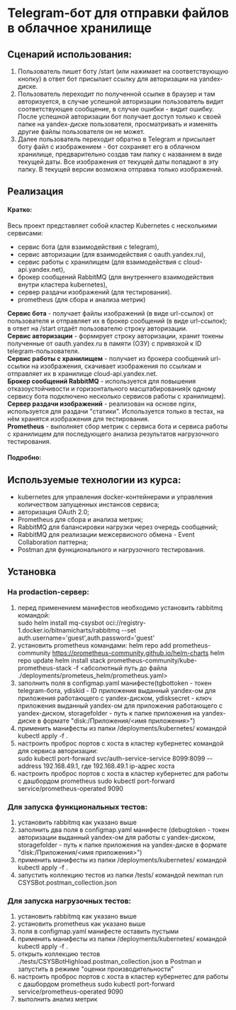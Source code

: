 # Telegram-бот для отправки файлов в облачное хранилище

## Сценарий использования:
1. Пользователь пишет боту /start (или нажимает на соответствующую кнопку) в ответ бот присылает ссылку для авторизации на yandex-диске.
2. Пользователь переходит по полученной ссылке в браузер и там авторизуется, в случае успешной авторизации пользователь видит соответствующее сообщение, в случае ошибки - видит ошибку. После успешной авторизации бот получает доступ только к своей папке на yandex-диске пользователя, просматривать и изменять другие файлы пользователя он не может.
3. Далее пользователь переходит обратно в Telegram и присылает боту файл с изображением - бот сохраняет его в облачном хранилище, предварительно создав там папку с названием в виде текущей даты. Все изображения от текущей даты попадают в эту папку. В текущей версии возможна отправка только изображений.

## Реализация
#### Кратко:      
Весь проект представляет собой кластер Kubernetes с несколькими сервисами:
   - сервис бота (для взаимодействия с telegram),
   - сервис авторизации (для взаимодействия с oauth.yandex.ru),
   - сервис работы с хранилищем (для взаимодействия с cloud-api.yandex.net),
   - брокер сообщений RabbitMQ (для внутреннего взаимодействия внутри кластера kubernetes),
   - сервер раздачи изображений (для тестирования).
   - prometheus (для сбора и анализа метрик)

<strong>Сервис бота</strong> - получает файлы изображений (в виде url-ссылок) от пользователя и отправляет их в брокер сообщений (в виде url-ссылок); в ответ на /start отдаёт пользователю строку авторизации.     
<strong>Сервис авторизации</strong> - формирует строку авторизации, хранит токены полученные от oauth.yandex.ru в памяти (ОЗУ) с привязкой к ID telegram-пользователя.       
<strong>Сервис работы с хранилищем</strong> - получает из брокера сообщений url-ссылки на изображения, скачивает изображения по ссылкам и отправляет их в хранилище cloud-api.yandex.net.     
<strong>Брокер сообщений RabbitMQ</strong> - используется для повышения отказоустойчивости и горизонтального масштабирования(к одному сервису бота подключено несколько сервисов работы с хранилищем).    
<strong>Сервер раздачи изображений</strong> - реализован на основе nginx, используется для раздачи "статики". Используется только в тестах, на нём хранятся изображения для тестирования.     
<strong>Prometheus</strong> - выполняет сбор метрик с сервиса бота и сервиса работы с хранилищем для последующего анализа результатов нагрузочного тестирования.     

#### Подробно:  

## Используемые технологии из курса: 
- kubernetes для управления docker-контейнерами и управления количеством запущенных инстансов сервиса; 
- авторизация OAuth 2.0; 
- Prometheus для сбора и анализа метрик; 
- RabbitMQ для балансировки нагрузки через очередь сообщений; 
- RabbitMQ для реализации межсервисного обмена - Event Collaboration паттерна;
- Postman для функционального и нагрузочного тестирования.

## Установка
### На prodaction-сервер:
1. перед применением манифестов необходимо установить rabbitmq командой:    
sudo helm install mq-csysbot oci://registry-1.docker.io/bitnamicharts/rabbitmq --set auth.username='guest',auth.password='guest'
2. установить prometheus командами:
helm repo add prometheus-community https://prometheus-community.github.io/helm-charts
helm repo update
helm install stack prometheus-community/kube-prometheus-stack -f <абсолютный путь до файла ./deployments/prometeus_helm/prometheus.yaml>
3. заполнить поля в configmap.yaml манифесте(tgbottoken - токен telegram-бота, ydiskid - ID приложения выданный yandex-ом для приложения работающего с yandex-диском, ydisksecret - ключ приложения выданный yandex-ом для приложения работающего с yandex-диском, storagefolder - путь к папке приложения на yandex-диске в формате "disk:/Приложения/<имя приложения>")
4. применить манифесты из папки /deployments/kubernetes/ командой kubectl apply -f .
5. настроить проброс портов с хоста в кластер кубернетес командой для сервиса авторизации:    
sudo kubectl port-forward svc/auth-service-service 8099:8099 --address 192.168.49.1, где 192.168.49.1 ip-адрес хоста 
6. настроить проброс портов с хоста в кластер кубернетес для работы с дашбордом prometheus
sudo kubectl port-forward service/prometheus-operated  9090

### Для запуска функциональных тестов:
1. установить rabbitmq как указано выше
2. заполнить два поля в configmap.yaml манифесте (debugtoken - токен авторизации выданный yandex-ом для работы с yandex-диском, storagefolder - путь к папке приложения на yandex-диске в формате "disk:/Приложения/<имя приложения>")
3. применить манифесты из папки /deployments/kubernetes/ командой kubectl apply -f .
4. запустить коллекцию тестов из папки /tests/ командой newman run CSYSBot.postman_collection.json 

### Для запуска нагрузочных тестов:
1. установить rabbitmq как указано выше
2. установить prometheus как указано выше
3. поля в configmap.yaml манифесте оставить пустыми
4. применить манифесты из папки /deployments/kubernetes/ командой kubectl apply -f .
5. открыть коллекцию тестов ./tests/CSYSBotHighload.postman_collection.json в Postman и запустить в режиме "оценки производительности"
6. настроить проброс портов с хоста в кластер кубернетес для работы с дашбордом prometheus
sudo kubectl port-forward service/prometheus-operated  9090
7. выполнить анализ метрик
